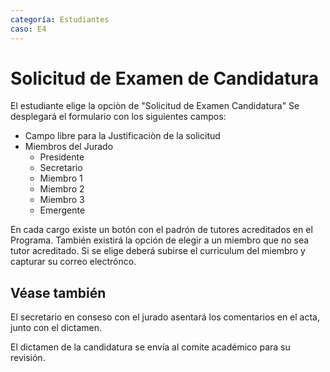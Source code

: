 ```yaml
---
categoría: Estudiantes
caso: E4
---
```


# Solicitud de Examen de Candidatura

El estudiante elige la opciòn de "Solicitud de Examen Candidatura"
Se desplegará el formulario con los siguientes campos:

- Campo libre para la Justificaciòn de la solicitud
- Miembros del Jurado
  - Presidente
  - Secretario
  - Miembro 1
  - Miembro 2
  - Miembro 3
  - Emergente
 
En cada cargo existe un botón con el padrón de tutores acreditados en el Programa. También existirá la opción 
de elegir a un miembro que no sea tutor acreditado. Si se elige deberá subirse el curriculum del miembro y capturar su correo electrónco. 

## Véase también

El secretario en conseso con el jurado asentará los comentarios en el acta, junto con el dictamen.

El dictamen de la candidatura se envía al comite académico para su revisión.
